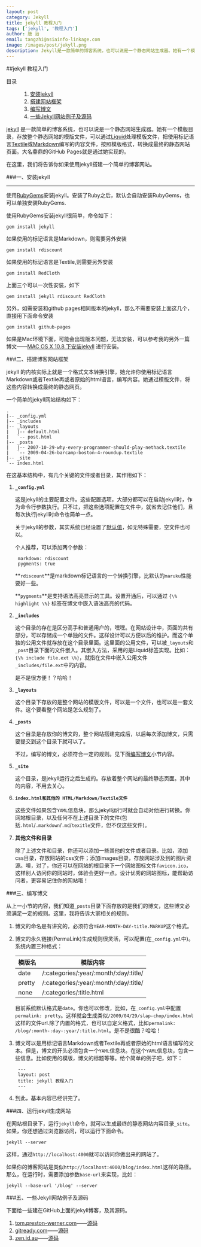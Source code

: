 ```yaml
---
layout: post
category: Jekyll
title: jekyll 教程入门
tags: ['jekyll', '教程入门']
author: 唐 治
email: tangzhi@asiainfo-linkage.com
image: /images/post/jekyll.png
description: Jekyll是一款简单的博客系统，也可以说是一个静态网站生成器。她有一个模版目录，存放整个静态网站的模版文件，可以通过Liquid处理模版文件，把使用标记语言Textile或Markdown编写的内容文件，按照模版格式，转换成最终的静态网站页面。大名鼎鼎的GitHub Pages就是通过她实现的。在这里，我们将告诉你如果使用jekyll搭建一个简单的博客网站
---
```



##jekyll 教程入门

<div class="code fl">
    <dl>
    <dt>目录</dt>
    <dd>
    <ol>
        <li><a href="#1">安装jekyll</a></li>
        <li><a href="#2">搭建网站框架</a></li>
        <li><a href="#3">编写博文</a></li>
        <li><a href="#4">一些Jekyll网站例子及源码</a></li>
    </ol>
    </dd>
    </dl>
</div>

[jekyll] 是一款简单的博客系统，也可以说是一个静态网站生成器。她有一个模版目录，存放整个静态网站的模版文件，可以通过[Liquid]处理模版文件，把使用标记语言[Textile]或[Markdown]编写的内容文件，按照模版格式，转换成最终的静态网站页面。大名鼎鼎的GitHub Pages就是通过她实现的。

在这里，我们将告诉你如果使用jekyll搭建一个简单的博客网站。


[jekyll]: https://github.com/mojombo/jekyll/wiki
[Liquid]: https://github.com/shopify/liquid/wiki
[Textile]: http://en.wikipedia.org/wiki/Textile
[Markdown]: http://en.wikipedia.org/wiki/Markdown


###<a name="1"></a>一、安装jekyll

---

使用[RubyGems]安装jekyll。安装了Ruby之后，默认会自动安装RubyGems，也可以单独安装RubyGems.

使用RubyGems安装jekyll很简单，命令如下：

	gem install jekyll 
	
如果使用的标记语言是Markdown，则需要另外安装
	
	gem install rdiscount

如果使用的标记语言是Textile,则需要另外安装

	gem install RedCloth

上面三个可以一次性安装，如下

	gem install jekyll rdiscount RedCloth
	
另外，如需安装和github pages相同版本的jekyll，那么不需要安装上面这几个，直接用下面命令安装

	gem install github-pages

如果是Mac环境下面，可能会出现版本问题，无法安装，可以参考我的另外一篇博文——[MAC OS X 10.8 下安装jekyll](/blog/2013/04/08/install-jekyll-on-mac.html) 进行安装。

[RubyGems]: http://rubygems.org/

###<a name="2"></a>二、搭建博客网站框架

jekyll 的内核实际上就是一个格式文本转换引擎，她允许你使用标记语言Markdown或者Textile再或者原始的html语言，编写内容。她通过模版文件，将这些内容转换成最终的静态网页。

一个简单的jekyll网站结构如下：
	
	.
	|-- _config.yml
	|-- _includes
	|-- _layouts
	|   |-- default.html
	|   `-- post.html
	|-- _posts
	|   |-- 2007-10-29-why-every-programmer-should-play-nethack.textile
	|   `-- 2009-04-26-barcamp-boston-4-roundup.textile
	|-- _site
	`-- index.html

在这基本结构中，有几个关键的文件或者目录，其作用如下：

1. **`_config.yml`**

	这是jekyll的主要配置文件。这些配置选项，大部分都可以在启动jekyll时，作为命令行参数执行。只不过，把这些选项配置在文件中，就省去记住他们，且每次执行jekyll时命令也简单一点。
	
	关于jekyll的参数，其实系统已经设置了[默认值]，如无特殊需要，空文件也可以。
	
	个人推荐，可以添加两个参数：
	
		markdown: rdiscount
		pygments: true
	
	**`rdiscount`**是markdown标记语言的一个转换引擎，比默认的`maruku`性能要好一些。
	
	**`pygments`**是支持语法高亮显示的工具。设置开通后，可以通过 `{\% highlight \%}` 标签在博文中嵌入语法高亮的代码。
	
1. **`_includes`**
	
	这个目录的存在是区分高手和普通用户的，嘿嘿。在网站设计中，页面的共有部分，可以存储成一个单独的文件。这样设计可以方便以后的维护。而这个单独的公用文件就存放在这个目录里面。这里面的公用文件，可以被`_layouts`和`_post`目录下面的文件嵌入。其嵌入方法，采用的是Liquid标签实现。比如：`{\% include file.ext \%}`，就指在文件中嵌入公用文件`_includes/file.ext`中的内容。
	
	是不是很方便！？哈哈！
	
1. **`_layouts`**
	
	这个目录下存放的是整个网站的模版文件，可以是一个文件，也可以是一套文件。这个要看整个网站是怎么规划了。
	
1. **`_posts`**

	这个目录是存放你的博文的，整个网站搭建完成后，以后每次添加博文，只需要提交到这个目录下就可以了。
	
	不过，编写的博文，必须符合一定的规则。见下面[编写博文](#3)小节内容。
	
1. **`_site`**
	
	这个目录，是jekyll运行之后生成的。存放着整个网站的最终静态页面。其中的内容，不用去关心。
	
1. **`index.html和其他的 HTML/Markdown/Textile文件`**
	
	这些文件如果包含`YAML`信息块，那么jekyll运行时就会自动对他进行转换。你网站根目录，以及任何不在上述目录下的文件(包括`.html`/`.markdown`/`.md`/`texitle`文件，但不仅这些文件)。
	
1. **其他文件和目录**

	除了上述文件和目录，你还可以添加一些其他的文件或者目录。比如，添加css目录，存放网站的css文件；添加images目录，存放网站涉及到的图片资源。噢，对了，你还可以在网站的根目录下一个网站图标文件`favicon.ico`，这样别人访问你的网站时，体验会更好一点。设计优秀的网站图标，能帮助访问者，更容易记住你的网站哦！	
	
[默认值]: https://github.com/mojombo/jekyll/wiki/Configuration

###<a name="3"></a>三、编写博文

从上一小节的内容，我们知道`_posts`目录下面存放的是我们的博文，这些博文必须满足一定的规则。这里，我将告诉大家相关的规则。

1. 博文的命名是有讲究的，必须符合`YEAR-MONTH-DAY-title.MARKUP`这个格式。
1. 博文的永久链接(PermaLink)生成规则很灵活，可以配置(在`_config.yml`中)。系统内置三种格式：
	
	<table>
	<thead>
	<tr>
	<th> 模版名 </th>
	<th> 模版内容 </th>
	</tr>
	</thead>
	<tbody>
	<tr>
	<td> date </td>
	<td> /:categories/:year/:month/:day/:title/  </td>
	</tr>
	<tr>
	<td> pretty </td>
	<td> /:categories/:year/:month/:day/:title/  </td>
	</tr>
	<tr>
	<td> none </td>
	<td> /:categories/:title.html </td>
	</tr>
	</tbody>
	</table>
	
	目前系统默认格式是`date`。你也可以修改，比如，在`_config.yml`中配置`permalink: pretty`。这样就会生成类似`/2009/04/29/slap-chop/index.html`这样的文件url.除了内置的格式，也可以自定义格式，比如`permalink: /blog/:month-:day-:year/:title.html`。是不是很酷？哈哈！
	
1. 博文可以是用标记语言Markdown或者Textile再或者原始的html语言编写的文本。但是，博文的开头必须包含一个`YAML`信息块。在这个`YAML`信息块，包含一些信息。比如使用的模版，博文的标题等等。给个简单的例子吧，如下：
	
		---
		layout: post
		title: jekyll 教程入门
		---

1. 到此，基本内容已经讲完了。


###<a name="4"></a>四、运行jekyll生成网站

在网站根目录下，运行`jekyll`命令，就可以生成最终的静态网站内容目录`_site`。如果，你还想通过浏览器访问，可以运行下面命令。

	jekyll --server
	
这样，通过`http://localhost:4000`就可以访问你做出来的网站了。

如果你的博客网站是类似`http://localhost:4000/blog/index.html`这样的路径。那么，在运行时，需要添加参数`base-url`来实现，比如：

	jekyll --base-url '/blog' --server


###<a name="5"></a>五、一些Jekyll网站例子及源码

下面给一些建在GitHub上面的jekyll博客，及其源码。

1. [tom.preston-werner.com](http://tom.preston-werner.com/)——[源码](http://github.com/mojombo/mojombo.github.io)
2. [gitready.com](http://gitready.com/)——[源码](http://github.com/gitready/gitready)
3. [zen.id.au](http://zen.id.au/)——[源码](https://github.com/zensavona/zensavona.github.com)

